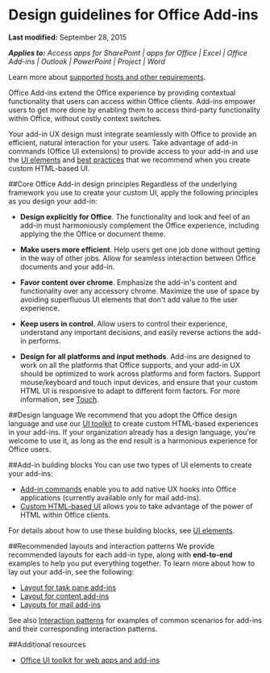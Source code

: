 # Design guidelines for Office Add-ins

**Last modified:** September 28, 2015

***Applies to:** Access apps for SharePoint | apps for Office | Excel | Office Add-ins | Outlook | PowerPoint | Project | Word*

Learn more about [supported hosts and other requirements](https://msdn.microsoft.com/EN-US/library/office/dn833104.aspx).

Office Add-ins extend the Office experience by providing contextual functionality that users can access within Office clients. Add-ins empower users to get more done by enabling them to access third-party functionality within Office, without costly context switches. 

 Your add-in UX design must integrate seamlessly with Office to provide an efficient, natural interaction for your users. Take advantage of add-in commands (Office UI extensions) to provide access to your add-in and use the [UI elements](UIElements.md) and [best practices](https://msdn.microsoft.com/EN-US/library/mt590883.aspx) that we recommend when you create custom HTML-based UI. 
 
 
##Core Office Add-in design principles
Regardless of the underlying framework you use to create your custom UI, apply the following principles as you design your add-in: 

- **Design explicitly for Office**. The functionality and look and feel of an add-in must harmoniously complement the Office experience, including applying the the Office or document theme.
 
- **Make users more efficient**. Help users get one job done without getting in the way of other jobs. Allow for seamless interaction between Office documents and your add-in. 

- **Favor content over chrome**. Emphasize the add-in's content and functionality over any accessory chrome. Maximize the use of space by avoiding superfluous UI elements that don't add value to the user experience.  

- **Keep users in control**. Allow users to control their experience, understand any important decisions, and easily reverse actions the add-in performs. 

- **Design for all platforms and input methods**. Add-ins are designed to work on all the platforms that Office supports, and your add-in UX should be optimized to work across platforms and form factors. Support mouse/keyboard and touch input devices, and ensure that your custom HTML UI is responsive to adapt to different form factors. For more information, see [Touch](https://msdn.microsoft.com/EN-US/library/mt590883.aspx#bk_Touch). 


##Design language
We recommend that you adopt the Office design language and use our [UI toolkit](UIToolkit.md) to create custom HTML-based experiences in your add-ins. If your organization already has a design language, you're welcome to use it, as long as the end result is a harmonious experience for Office users. 


##Add-in building blocks
You can use two types of UI elements to create your add-ins: 

- [Add-in commands](UIElements.md#add-in-commands) enable you to add native UX hooks into Office applications (currently available only for mail add-ins).
- [Custom HTML-based UI](UIElements.md#custom-html-based-ui) allows you to take advantage of the power of HTML within Office clients. 

For details about how to use these building blocks, see [UI elements](UIElements.md).  


##Recommended layouts and interaction patterns
We provide recommended layouts for each add-in type, along with **end-to-end** examples to help you put everything together. To learn more about how to lay out your add-in, see the following:

- [Layout for task pane add-ins](TaskpaneAddIn.md)
- [Layout for content add-ins](ContentAddIn.md) 
- [Layouts for mail add-ins](MailAddIn.md)

See also [Interaction patterns](https://msdn.microsoft.com/EN-US/library/dn358357.aspx) for examples of common scenarios for add-ins and their corresponding interaction patterns.

##Additional resources

- [Office UI toolkit for web apps and add-ins](UIToolkit.md)